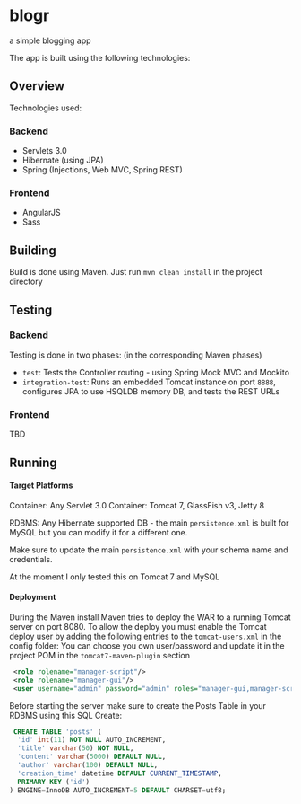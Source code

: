 blogr
=====

a simple blogging app

The app is built using the following technologies:

## Overview

Technologies used:

### Backend
* Servlets 3.0
* Hibernate (using JPA)
* Spring (Injections, Web MVC, Spring REST)

### Frontend
* AngularJS
* Sass

## Building
Build is done using Maven.
Just run `mvn clean install` in the project directory

## Testing

### Backend
Testing is done in two phases: (in the corresponding Maven phases)
- `test`: Tests the Controller routing - using Spring Mock MVC and Mockito
- `integration-test`: Runs an embedded Tomcat instance on port `8888`, configures JPA to use HSQLDB memory DB, and tests the REST URLs

### Frontend
TBD

## Running

#### Target Platforms
Container: Any Servlet 3.0 Container: Tomcat 7, GlassFish v3, Jetty 8

RDBMS: Any Hibernate supported DB - the main `persistence.xml` is built for MySQL but you can modify it for a different one.

Make sure to update the main `persistence.xml` with your schema name and credentials.

At the moment I only tested this on Tomcat 7 and MySQL

#### Deployment

During the Maven install Maven tries to deploy the WAR to a running Tomcat server on port 8080.
To allow the deploy you must enable the Tomcat deploy user by adding the following entries to the `tomcat-users.xml` in the config folder:
You can choose you own user/password and update it in the project POM in the `tomcat7-maven-plugin` section

```xml
 <role rolename="manager-script"/>
 <role rolename="manager-gui"/>
 <user username="admin" password="admin" roles="manager-gui,manager-script"/>
```
Before starting the server make sure to create the Posts Table in your RDBMS using this SQL Create:

```sql
 CREATE TABLE 'posts' (
  'id' int(11) NOT NULL AUTO_INCREMENT,
  'title' varchar(50) NOT NULL,
  'content' varchar(5000) DEFAULT NULL,
  'author' varchar(100) DEFAULT NULL,
  'creation_time' datetime DEFAULT CURRENT_TIMESTAMP,
  PRIMARY KEY ('id')
) ENGINE=InnoDB AUTO_INCREMENT=5 DEFAULT CHARSET=utf8;
```
